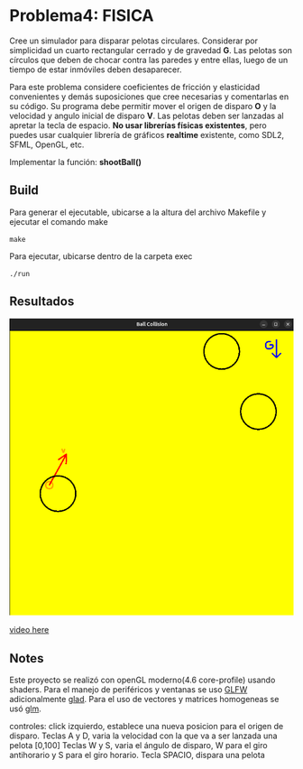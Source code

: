 # Problema4: FISICA
Cree un simulador para disparar pelotas circulares. Considerar por simplicidad un cuarto rectangular cerrado y de gravedad **G**. Las pelotas son círculos que deben de chocar contra las paredes y entre ellas, luego de un tiempo de estar inmóviles deben desaparecer. 

Para este problema considere coeficientes de fricción y elasticidad convenientes y demás suposiciones que cree necesarias y comentarlas en su código. Su programa debe permitir mover el origen de disparo **O** y la velocidad y angulo inicial de disparo **V**. Las pelotas deben ser lanzadas al apretar la tecla de espacio. **No usar librerías físicas existentes**, pero puedes usar cualquier librería de gráficos **realtime** existente, como SDL2, SFML, OpenGL, etc.

Implementar la función: **shootBall()**
## Build
Para generar el ejecutable, ubicarse a la altura del archivo Makefile y ejecutar el comando make

    make
Para ejecutar, ubicarse dentro de la carpeta exec

    ./run

## Resultados
![Alt text](dataReadme/ballCollision.png "playing")

[video here](https://youtu.be/ZQzhhncAP_E)

## Notes
Este proyecto se realizó con openGL moderno(4.6 core-profile) usando shaders.
Para el manejo de periféricos y ventanas se uso [GLFW](https://www.glfw.org/) adicionalmente [glad](https://glad.dav1d.de/).
Para el uso de vectores y matrices homogeneas se usó [glm](https://glm.g-truc.net/0.9.8/index.html).

controles:
click izquierdo, establece una nueva posicion para el origen de disparo.
Teclas A y D, varia la velocidad con la que va a ser lanzada una pelota [0,100]
Teclas W y S, varia el ángulo de disparo, W para el giro antihorario y S para el giro horario.
Tecla SPACIO, dispara una pelota
